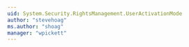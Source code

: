 ```yaml
---
uid: System.Security.RightsManagement.UserActivationMode
author: "stevehoag"
ms.author: "shoag"
manager: "wpickett"
---
```

